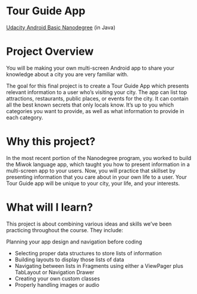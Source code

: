# Tour Guide App
[Udacity Android Basic Nanodegree](https://www.udacity.com/course/android-basics-nanodegree-by-google--nd803) (in Java)


# Project Overview
You will be making your own multi-screen Android app to share your knowledge about a city you are very familiar with.

The goal for this final project is to create a Tour Guide App which presents relevant information to a user who’s visiting your city. 
The app can list top attractions, restaurants, public places, or events for the city. 
It can contain all the best known secrets that only locals know. It’s up to you which categories you want to provide, as well as what information to provide in each category.


# Why this project?
In the most recent portion of the Nanodegree program, you worked to build the Miwok language app, which taught you how to present information in a multi-screen app to your users. Now, you will practice that skillset by presenting information that you care about in your own life to a user. Your Tour Guide app will be unique to your city, your life, and your interests.


 # What will I learn?
This project is about combining various ideas and skills we’ve been practicing throughout the course. They include:

Planning your app design and navigation before coding
- Selecting proper data structures to store lists of information
- Building layouts to display those lists of data
- Navigating between lists in Fragments using either a ViewPager plus TabLayout or Navigation Drawer
- Creating your own custom classes
- Properly handling images or audio
